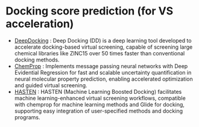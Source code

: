 # Docking score prediction (for VS acceleration)

- [DeepDocking](https://github.com/jamesgleave/Deep-Docking-NonAutomated) : Deep Docking (DD) is a deep learning tool developed to accelerate docking-based virtual screening, capable of screening large chemical libraries like ZINC15 over 50 times faster than conventional docking methods.
- [ChemProp](https://github.com/aamini/chemprop) : Implements message passing neural networks with Deep Evidential Regression for fast and scalable uncertainty quantification in neural molecular property prediction, enabling accelerated optimization and guided virtual screening.
- [HASTEN](https://github.com/TuomoKalliokoski/HASTEN) : HASTEN (Machine Learning Boosted Docking) facilitates machine learning-enhanced virtual screening workflows, compatible with chemprop for machine learning methods and Glide for docking, supporting easy integration of user-specified methods and docking programs.
